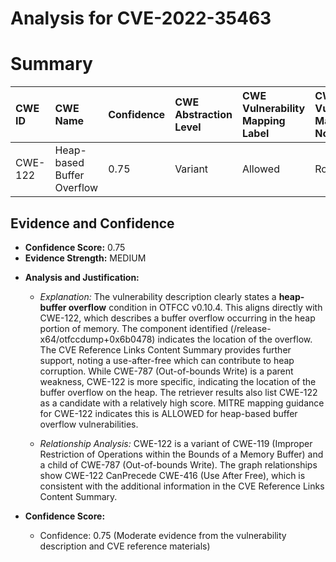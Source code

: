 # Analysis for CVE-2022-35463

# Summary
| CWE ID  | CWE Name                       | Confidence | CWE Abstraction Level | CWE Vulnerability Mapping Label | CWE-Vulnerability Mapping Notes |
| :-------- | :----------------------------- | :--------- | :-------------------- | :------------------------------ | :------------------------------ |
| CWE-122 | Heap-based Buffer Overflow | 0.75       | Variant               | Allowed                         | Root cause                   |

## Evidence and Confidence

*   **Confidence Score:** 0.75
*   **Evidence Strength:** MEDIUM

- **Analysis and Justification:**
  - *Explanation:* The vulnerability description clearly states a **heap-buffer overflow** condition in OTFCC v0.10.4. This aligns directly with CWE-122, which describes a buffer overflow occurring in the heap portion of memory. The component identified (/release-x64/otfccdump+0x6b0478) indicates the location of the overflow. The CVE Reference Links Content Summary provides further support, noting a use-after-free which can contribute to heap corruption. While CWE-787 (Out-of-bounds Write) is a parent weakness, CWE-122 is more specific, indicating the location of the buffer overflow on the heap. The retriever results also list CWE-122 as a candidate with a relatively high score. MITRE mapping guidance for CWE-122 indicates this is ALLOWED for heap-based buffer overflow vulnerabilities.

  - *Relationship Analysis:* CWE-122 is a variant of CWE-119 (Improper Restriction of Operations within the Bounds of a Memory Buffer) and a child of CWE-787 (Out-of-bounds Write). The graph relationships show CWE-122 CanPrecede CWE-416 (Use After Free), which is consistent with the additional information in the CVE Reference Links Content Summary.

- **Confidence Score:**
  - Confidence: 0.75 (Moderate evidence from the vulnerability description and CVE reference materials)